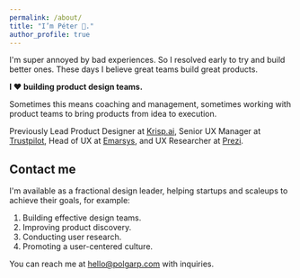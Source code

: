 ```yaml
---
permalink: /about/
title: "I’m Péter 👋."
author_profile: true
---
```


I'm super annoyed by bad experiences. So I resolved early to try and build better ones. These days I believe great teams build great products.

**I ❤️ building product design teams.**

Sometimes this means coaching and management, sometimes working with product teams to bring products from idea to execution.

Previously Lead Product Designer at [Krisp.ai](https://krisp.ai), Senior UX Manager at [Trustpilot](https://www.trustpilot.com/), Head of UX at [Emarsys](https://emarsys.com/), and UX Researcher at [Prezi](https://prezi.com/).

## Contact me

I'm available as a fractional design leader, helping startups and scaleups to achieve their goals, for example: 
1. Building effective design teams.  
2. Improving product discovery.  
3. Conducting user research.  
4. Promoting a user-centered culture.

You can reach me at [hello@polgarp.com](mailto:hello@polgarp.com) with inquiries.

